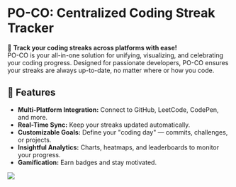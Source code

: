 
# PO-CO: Centralized Coding Streak Tracker  

🚀 **Track your coding streaks across platforms with ease!**  
PO-CO is your all-in-one solution for unifying, visualizing, and celebrating your coding progress. Designed for passionate developers, PO-CO ensures your streaks are always up-to-date, no matter where or how you code.

## 🌟 Features  
- **Multi-Platform Integration:** Connect to GitHub, LeetCode, CodePen, and more.  
- **Real-Time Sync:** Keep your streaks updated automatically.  
- **Customizable Goals:** Define your "coding day" — commits, challenges, or projects.  
- **Insightful Analytics:** Charts, heatmaps, and leaderboards to monitor your progress.  
- **Gamification:** Earn badges and stay motivated.  


<img src="https://poco-backend-xtqk.onrender.com/streaks/user/67c7dc076c0c1891b360e4e7?isReadme=yes" />

